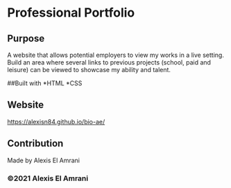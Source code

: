 # Professional Portfolio

## Purpose
A website that allows potential employers to view my works in a live setting. Build an area where several links to previous projects (school, paid and leisure) can be viewed to showcase my ability and talent. 

##Built with 
*HTML
*CSS

## Website
https://alexisn84.github.io/bio-ae/

## Contribution
Made by Alexis El Amrani

### ©️2021 Alexis El Amrani